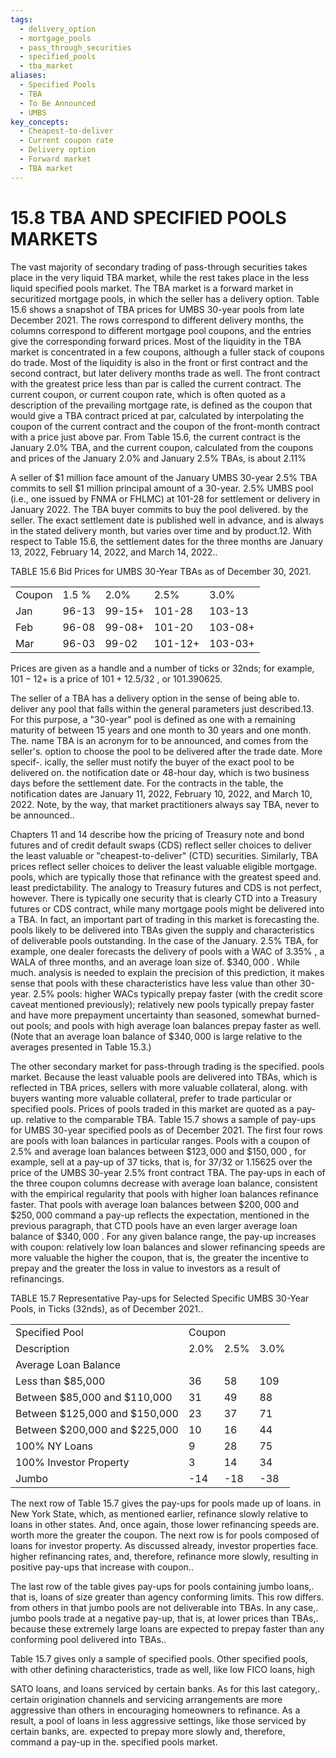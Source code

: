 ```yaml
---
tags:
  - delivery_option
  - mortgage_pools
  - pass_through_securities
  - specified_pools
  - tba_market
aliases:
  - Specified Pools
  - TBA
  - To Be Announced
  - UMBS
key_concepts:
  - Cheapest-to-deliver
  - Current coupon rate
  - Delivery option
  - Forward market
  - TBA market
---
```


# 15.8 TBA AND SPECIFIED POOLS MARKETS  

The vast majority of secondary trading of pass-through securities takes place in the very liquid TBA market, while the rest takes place in the less liquid specified pools market. The TBA market is a forward market in securitized mortgage pools, in which the seller has a delivery option. Table 15.6 shows a snapshot of TBA prices for UMBS 30-year pools from late December 2021. The rows correspond to different delivery months, the columns correspond to different mortgage pool coupons, and the entries give the corresponding forward prices. Most of the liquidity in the TBA market is concentrated in a few coupons, although a fuller stack of coupons do trade. Most of the liquidity is also in the front or first contract and the second contract, but later delivery months trade as well. The front contract with the greatest price less than par is called the current contract. The current coupon, or current coupon rate, which is often quoted as a description of the prevailing mortgage rate, is defined as the coupon that would give a TBA contract priced at par, calculated by interpolating the coupon of the current contract and the coupon of the front-month contract with a price just above par. From Table 15.6, the current contract is the January $2.0\%$ TBA, and the current coupon, calculated from the coupons and prices of the January $2.0\%$ and January $2.5\%$ TBAs, is about $2.11\%$  

A seller of $\$1$ million face amount of the January UMBS 30-year $2.5\%$ TBA commits to sell $\$1$ million principal amount of a 30-year. $2.5\%$ UMBS pool (i.e., one issued by FNMA or FHLMC) at 101-28 for settlement or delivery in January 2022. The TBA buyer commits to buy the pool delivered. by the seller. The exact settlement date is published well in advance, and is always in the stated delivery month, but varies over time and by product.12. With respect to Table 15.6, the settlement dates for the three months are January 13, 2022, February 14, 2022, and March 14, 2022..  

TABLE 15.6 Bid Prices for UMBS 30-Year TBAs as of December 30, 2021.   


<html><body><table><tr><td>Coupon</td><td>1.5 %</td><td>2.0%</td><td>2.5%</td><td>3.0%</td></tr><tr><td>Jan</td><td>96-13</td><td>99-15+</td><td>101-28</td><td>103-13</td></tr><tr><td>Feb</td><td>96-08</td><td>99-08+</td><td>101-20</td><td>103-08+</td></tr><tr><td>Mar</td><td>96-03</td><td>99-02</td><td>101-12+</td><td>103-03+</td></tr></table></body></html>

Prices are given as a handle and a number of ticks or 32nds; for example, $101{-}12+$ is a price of $101+12.5/32$ , or 101.390625.  

The seller of a TBA has a delivery option in the sense of being able to. deliver any pool that falls within the general parameters just described.13. For this purpose, a "30-year" pool is defined as one with a remaining maturity of between 15 years and one month to 30 years and one month. The. name TBA is an acronym for to be announced, and comes from the seller's. option to choose the pool to be delivered after the trade date. More specif-. ically, the seller must notify the buyer of the exact pool to be delivered on. the notification date or 48-hour day, which is two business days before the settlement date. For the contracts in the table, the notification dates are January 11, 2022, February 10, 2022, and March 10, 2022. Note, by the way, that market practitioners always say TBA, never to be announced..  

Chapters 11 and 14 describe how the pricing of Treasury note and bond futures and of credit default swaps (CDS) reflect seller choices to deliver the least valuable or "cheapest-to-deliver" (CTD) securities. Similarly, TBA prices reflect seller choices to deliver the least valuable eligible mortgage. pools, which are typically those that refinance with the greatest speed and. least predictability. The analogy to Treasury futures and CDS is not perfect, however. There is typically one security that is clearly CTD into a Treasury futures or CDS contract, while many mortgage pools might be delivered into a TBA. In fact, an important part of trading in this market is forecasting the. pools likely to be delivered into TBAs given the supply and characteristics of deliverable pools outstanding. In the case of the January. $2.5\%$ TBA, for example, one dealer forecasts the delivery of pools with a WAC of $3.35\%$ , a WALA of three months, and an average loan size of. $\$340,000$ . While much. analysis is needed to explain the precision of this prediction, it makes sense that pools with these characteristics have less value than other 30-year. $2.5\%$ pools: higher WACs typically prepay faster (with the credit score caveat mentioned previously); relatively new pools typically prepay faster and have more prepayment uncertainty than seasoned, somewhat burned-out pools; and pools with high average loan balances prepay faster as well. (Note that an average loan balance of $\$340,000$ is large relative to the averages presented in Table 15.3.)  

The other secondary market for pass-through trading is the specified. pools market. Because the least valuable pools are delivered into TBAs, which is reflected in TBA prices, sellers with more valuable collateral, along. with buyers wanting more valuable collateral, prefer to trade particular or specified pools. Prices of pools traded in this market are quoted as a pay-up. relative to the comparable TBA. Table 15.7 shows a sample of pay-ups for UMBS 30-year specified pools as of December 2021. The first four rows are pools with loan balances in particular ranges. Pools with a coupon of $2.5\%$ and average loan balances between $\$123,000$ and $\$150,000$ , for example, sell at a pay-up of 37 ticks, that is, for $37/32$ or 1.15625 over the price of the UMBS 30-year $2.5\%$ front contract TBA. The pay-ups in each of the three coupon columns decrease with average loan balance, consistent with the empirical regularity that pools with higher loan balances refinance faster. That pools with average loan balances between $\$200,000$ and $\$250,000$ command a pay-up reflects the expectation, mentioned in the previous paragraph, that CTD pools have an even larger average loan balance of $\$340,000$ . For any given balance range, the pay-up increases with coupon: relatively low loan balances and slower refinancing speeds are more valuable the higher the coupon, that is, the greater the incentive to prepay and the greater the loss in value to investors as a result of refinancings.  

TABLE 15.7 Representative Pay-ups for Selected Specific UMBS 30-Year Pools, in Ticks (32nds), as of December 2021..   


<html><body><table><tr><td>Specified Pool</td><td colspan="3">Coupon</td></tr><tr><td>Description</td><td>2.0%</td><td>2.5%</td><td>3.0%</td></tr><tr><td colspan="4">Average Loan Balance</td></tr><tr><td>Less than $85,000</td><td>36</td><td>58</td><td>109</td></tr><tr><td>Between $85,000 and $110,000</td><td>31</td><td>49</td><td>88</td></tr><tr><td>Between $125,000 and $150,000</td><td>23</td><td>37</td><td>71</td></tr><tr><td>Between $200,000 and $225,000</td><td>10</td><td>16</td><td>44</td></tr><tr><td>100% NY Loans</td><td>9</td><td>28</td><td>75</td></tr><tr><td>100% Investor Property</td><td>3</td><td>14</td><td>34</td></tr><tr><td>Jumbo</td><td>-14</td><td>-18</td><td>-38</td></tr></table></body></html>  

The next row of Table 15.7 gives the pay-ups for pools made up of loans. in New York State, which, as mentioned earlier, refinance slowly relative to loans in other states. And, once again, those lower refinancing speeds are. worth more the greater the coupon. The next row is for pools composed of loans for investor property. As discussed already, investor properties face. higher refinancing rates, and, therefore, refinance more slowly, resulting in positive pay-ups that increase with coupon..  

The last row of the table gives pay-ups for pools containing jumbo loans,. that is, loans of size greater than agency conforming limits. This row differs. from others in that jumbo pools are not deliverable into TBAs. In any case,. jumbo pools trade at a negative pay-up, that is, at lower prices than TBAs,. because these extremely large loans are expected to prepay faster than any conforming pool delivered into TBAs..  

Table 15.7 gives only a sample of specified pools. Other specified pools, with other defining characteristics, trade as well, like low FICO loans, high  

SATO loans, and loans serviced by certain banks. As for this last category,. certain origination channels and servicing arrangements are more aggressive than others in encouraging homeowners to refinance. As a result, a pool of loans in less aggressive settings, like those serviced by certain banks, are. expected to prepay more slowly and, therefore, command a pay-up in the. specified pools market.
